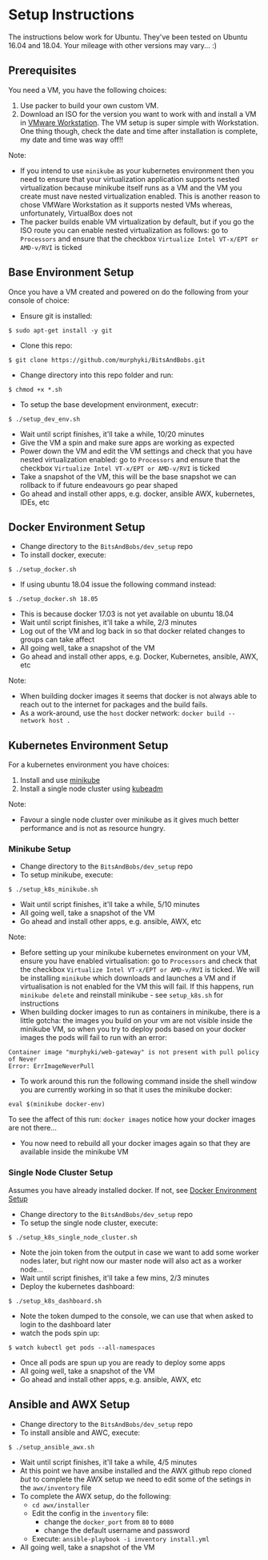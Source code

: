 # Setup Instructions
The instructions below work for Ubuntu.
They've been tested on Ubuntu 16.04 and 18.04.
Your mileage with other versions may vary... :)

## Prerequisites
You need a VM, you have the following choices:
1. Use packer to build your own custom VM.
2. Download an ISO for the version you want to work with and install a VM in [VMware Workstation](https://www.vmware.com/products/workstation). The VM setup is super simple with Workstation. One thing though, check the date and time after installation is complete, my date and time was way off!!

Note:
- If you intend to use `minikube` as your kubernetes environment then you need to
ensure that your virtualization application supports nested virtualization because minikube itself runs as a VM and the VM you create must nave nested virtualization enabled. This is another reason to chose VMWare Workstation as it supports nested VMs whereas, unfortunately, VirtualBox does not
- The packer builds enable VM virtualization by default, but if you go the ISO route you can enable nested virtualization as follows: go to `Processors` and ensure that the checkbox `Virtualize Intel VT-x/EPT or AMD-v/RVI` is ticked

## Base Environment Setup
Once you have a VM created and powered on do the following from your console of choice:
- Ensure git is installed:
```
$ sudo apt-get install -y git
```
- Clone this repo:
```
$ git clone https://github.com/murphyki/BitsAndBobs.git
```
- Change directory into this repo folder and run:
```
$ chmod +x *.sh
```
- To setup the base development environment, executr:
```
$ ./setup_dev_env.sh
```
- Wait until script finishes, it'll take a while, 10/20 minutes
- Give the VM a spin and make sure apps are working as expected
- Power down the VM and edit the VM settings and check that you have nested virtualization enabled:  go to `Processors` and ensure that the checkbox `Virtualize Intel VT-x/EPT or AMD-v/RVI` is ticked
- Take a snapshot of the VM, this will be the base snapshot we can rollback to if future endeavours go pear shaped
- Go ahead and install other apps, e.g. docker, ansible AWX, kubernetes, IDEs, etc

## Docker Environment Setup
- Change directory to the `BitsAndBobs/dev_setup` repo
- To install docker, execute:
```
$ ./setup_docker.sh
```
  - If using ubuntu 18.04 issue the following command instead: 
```
$ ./setup_docker.sh 18.05
```
  - This is because docker 17.03 is not yet available on ubuntu 18.04
- Wait until script finishes, it'll take a while, 2/3 minutes
- Log out of the VM and log back in so that docker related changes to groups can take affect
- All going well, take a snapshot of the VM
- Go ahead and install other apps, e.g. Docker, Kubernetes, ansible, AWX, etc

Note:
- When building docker images it seems that docker is not always able to reach out to the internet for packages and the build fails.
- As a work-around, use the `host` docker network: `docker build --network host .`

## Kubernetes Environment Setup
For a kubernetes environment you have choices:
1. Install and use [minikube](https://github.com/kubernetes/minikube)  
2. Install a single node cluster using [kubeadm](https://kubernetes.io/docs/tasks/tools/install-kubeadm/)

Note: 
- Favour a single node cluster over minikube as it gives much better performance and is not as resource hungry.

### Minikube Setup
- Change directory to the `BitsAndBobs/dev_setup` repo
- To setup minikube, execute: 
```
$ ./setup_k8s_minikube.sh
```
- Wait until script finishes, it'll take a while, 5/10 minutes
- All going well, take a snapshot of the VM
- Go ahead and install other apps, e.g. ansible, AWX, etc

Note:
- Before setting up your minikube kubernetes environment on your VM, ensure you have enabled virtualisation: go to `Processors` and check that the checkbox `Virtualize Intel VT-x/EPT or AMD-v/RVI` is ticked. We will be installing `minikube` which downloads and launches a VM and if virtualisation is not enabled for the VM this will fail. If this happens, run `minikube delete` and reinstall minikube - see `setup_k8s.sh` for instructions
- When building docker images to run as containers in minikube, there is a little gotcha: the images you build on your vm are not visible inside the minikube VM, so when you try to deploy pods based on your docker images the pods will fail to run with an error:
```
Container image "murphyki/web-gateway" is not present with pull policy of Never
Error: ErrImageNeverPull
```
- To work around this run the following command inside the shell window you are currently working in so that it uses the minikube docker:
```
eval $(minikube docker-env)
```
To see the affect of this run: `docker images` notice how your docker images are not there...
- You now need to rebuild all your docker images again so that they are available inside the minikube VM

### Single Node Cluster Setup
Assumes you have already installed docker. If not, see [Docker Environment Setup](#docker-environment-setup)
- Change directory to the `BitsAndBobs/dev_setup` repo
- To setup the single node cluster, execute: 
```
$ ./setup_k8s_single_node_cluster.sh
```
  - Note the join token from the output in case we want to add some worker nodes later, but right now our master node will also act as a worker node...
- Wait until script finishes, it'll take a few mins, 2/3 minutes
- Deploy the kubernetes dashboard: 
```
$ ./setup_k8s_dashboard.sh
```
  - Note the token dumped to the console, we can use that when asked to login to the dashboard later
- watch the pods spin up:
```
$ watch kubectl get pods --all-namespaces
```
- Once all pods are spun up you are ready to deploy some apps
- All going well, take a snapshot of the VM
- Go ahead and install other apps, e.g. ansible, AWX, etc


## Ansible and AWX Setup
- Change directory to the `BitsAndBobs/dev_setup` repo
- To install ansible and AWC, execute: 
```
$ ./setup_ansible_awx.sh
```
- Wait until script finishes, it'll take a while, 4/5 minutes
- At this point we have ansibe installed and the AWX github repo cloned _but_ to complete the AWX setup we need to edit some of the setings in the `awx/inventory` file
- To complete the AWX setup, do the following:
  - `cd awx/installer`
  - Edit the config in the `inventory` file:
    - change the `docker_port` from `80` to `8080`
    - change the default username and password
  - Execute: `ansible-playbook -i inventory install.yml`
- All going well, take a snapshot of the VM
